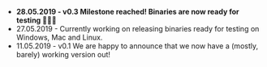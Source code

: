 - <b>28.05.2019 - v0.3 Milestone reached! Binaries are now ready for testing 🥳🎆🎆</b>
- 27.05.2019 - Currently working on releasing binaries ready for testing on Windows, Mac and Linux.
- 11.05.2019 - v0.1 We are happy to announce that we now have a (mostly, barely) working version out!
